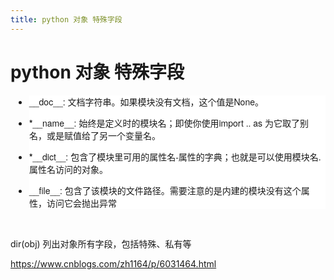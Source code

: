 ```yaml
---
title: python 对象 特殊字段
---
```


# python 对象 特殊字段

<ul style="margin-left: 30px; padding: 0px; font-family: &quot;Helvetica Neue&quot;, Helvetica, Verdana, Arial, sans-serif; font-size: 14px; white-space: normal; background-color: rgb(255, 255, 255);" class=" list-paddingleft-2"><li><p>__doc__: 文档字符串。如果模块没有文档，这个值是None。</p></li><li><p><strong style="margin: 0px; padding: 0px;">*</strong>__name__: 始终是定义时的模块名；即使你使用import .. as 为它取了别名，或是赋值给了另一个变量名。</p></li><li><p><strong style="margin: 0px; padding: 0px;">*</strong>__dict__: 包含了模块里可用的属性名-属性的字典；也就是可以使用模块名.属性名访问的对象。</p></li><li><p>__file__: 包含了该模块的文件路径。需要注意的是内建的模块没有这个属性，访问它会抛出异常</p></li></ul><p><br/></p><p>dir(obj) 列出对象所有字段，包括特殊、私有等</p><p><a href="https://www.cnblogs.com/zh1164/p/6031464.html">https://www.cnblogs.com/zh1164/p/6031464.html</a></p>


